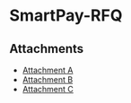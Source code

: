 # SmartPay-RFQ

## Attachments
- [Attachment A](https://github.com/GSA/SmartPay-RFQ/blob/main/Attachment%20A_Security%20and%20Privacy%20Requirements%20for%20IT%20Acquisition%20Efforts%20CIO-IT%20Security-09-48.pdf)
- [Attachment B](https://github.com/GSA/SmartPay-RFQ/blob/main/Attachment%20B_Managing%20Enterprise%20Cybersecurity%20Risk%20CIO-IT%20Security-06-30.pdf)
- [Attachment C](https://github.com/GSA/SmartPay-RFQ/blob/main/Attachment%20C_CIO_21001N_GSA_Information_Technology_Security_Policy.pdf)
